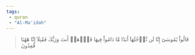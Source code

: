 ```yaml
---
tags: 
 - quran 
 - "Al-Ma'idah"
---
```


> قَالُواْ يَٰمُوسَىٰٓ إِنَّا لَن نَّدۡخُلَهَآ أَبَدٗا مَّا دَامُواْ فِيهَا فَٱذۡهَبۡ أَنتَ وَرَبُّكَ فَقَٰتِلَآ إِنَّا هَٰهُنَا قَٰعِدُونَ
